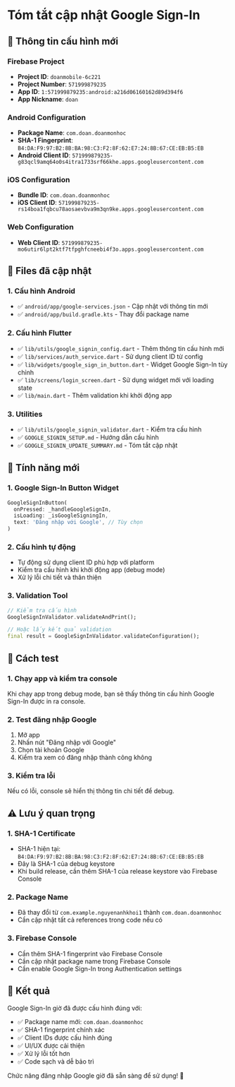 # Tóm tắt cập nhật Google Sign-In

## 🎯 **Thông tin cấu hình mới**

### Firebase Project
- **Project ID**: `doanmobile-6c221`
- **Project Number**: `571999879235`
- **App ID**: `1:571999879235:android:a216d06160162d89d394f6`
- **App Nickname**: `doan`

### Android Configuration
- **Package Name**: `com.doan.doanmonhoc`
- **SHA-1 Fingerprint**: `B4:DA:F9:97:B2:8B:BA:98:C3:F2:8F:62:E7:24:8B:67:CE:EB:B5:EB`
- **Android Client ID**: `571999879235-g83qcl9amq64o0s4itra1733srf66khe.apps.googleusercontent.com`

### iOS Configuration
- **Bundle ID**: `com.doan.doanmonhoc`
- **iOS Client ID**: `571999879235-rs14boa1fqbcu78aosaevbva9m3qn9ke.apps.googleusercontent.com`

### Web Configuration
- **Web Client ID**: `571999879235-mo6utir6lpt2ktf7tfpghfcneebi4f3o.apps.googleusercontent.com`

## 📁 **Files đã cập nhật**

### 1. Cấu hình Android
- ✅ `android/app/google-services.json` - Cập nhật với thông tin mới
- ✅ `android/app/build.gradle.kts` - Thay đổi package name

### 2. Cấu hình Flutter
- ✅ `lib/utils/google_signin_config.dart` - Thêm thông tin cấu hình mới
- ✅ `lib/services/auth_service.dart` - Sử dụng client ID từ config
- ✅ `lib/widgets/google_sign_in_button.dart` - Widget Google Sign-In tùy chỉnh
- ✅ `lib/screens/login_screen.dart` - Sử dụng widget mới với loading state
- ✅ `lib/main.dart` - Thêm validation khi khởi động app

### 3. Utilities
- ✅ `lib/utils/google_signin_validator.dart` - Kiểm tra cấu hình
- ✅ `GOOGLE_SIGNIN_SETUP.md` - Hướng dẫn cấu hình
- ✅ `GOOGLE_SIGNIN_UPDATE_SUMMARY.md` - Tóm tắt cập nhật

## 🚀 **Tính năng mới**

### 1. Google Sign-In Button Widget
```dart
GoogleSignInButton(
  onPressed: _handleGoogleSignIn,
  isLoading: _isGoogleSigningIn,
  text: 'Đăng nhập với Google', // Tùy chọn
)
```

### 2. Cấu hình tự động
- Tự động sử dụng client ID phù hợp với platform
- Kiểm tra cấu hình khi khởi động app (debug mode)
- Xử lý lỗi chi tiết và thân thiện

### 3. Validation Tool
```dart
// Kiểm tra cấu hình
GoogleSignInValidator.validateAndPrint();

// Hoặc lấy kết quả validation
final result = GoogleSignInValidator.validateConfiguration();
```

## 🔧 **Cách test**

### 1. Chạy app và kiểm tra console
Khi chạy app trong debug mode, bạn sẽ thấy thông tin cấu hình Google Sign-In được in ra console.

### 2. Test đăng nhập Google
1. Mở app
2. Nhấn nút "Đăng nhập với Google"
3. Chọn tài khoản Google
4. Kiểm tra xem có đăng nhập thành công không

### 3. Kiểm tra lỗi
Nếu có lỗi, console sẽ hiển thị thông tin chi tiết để debug.

## ⚠️ **Lưu ý quan trọng**

### 1. SHA-1 Certificate
- SHA-1 hiện tại: `B4:DA:F9:97:B2:8B:BA:98:C3:F2:8F:62:E7:24:8B:67:CE:EB:B5:EB`
- Đây là SHA-1 của debug keystore
- Khi build release, cần thêm SHA-1 của release keystore vào Firebase Console

### 2. Package Name
- Đã thay đổi từ `com.example.nguyenanhkhoi1` thành `com.doan.doanmonhoc`
- Cần cập nhật tất cả references trong code nếu có

### 3. Firebase Console
- Cần thêm SHA-1 fingerprint vào Firebase Console
- Cần cập nhật package name trong Firebase Console
- Cần enable Google Sign-In trong Authentication settings

## 🎉 **Kết quả**

Google Sign-In giờ đã được cấu hình đúng với:
- ✅ Package name mới: `com.doan.doanmonhoc`
- ✅ SHA-1 fingerprint chính xác
- ✅ Client IDs được cấu hình đúng
- ✅ UI/UX được cải thiện
- ✅ Xử lý lỗi tốt hơn
- ✅ Code sạch và dễ bảo trì

Chức năng đăng nhập Google giờ đã sẵn sàng để sử dụng! 🚀

